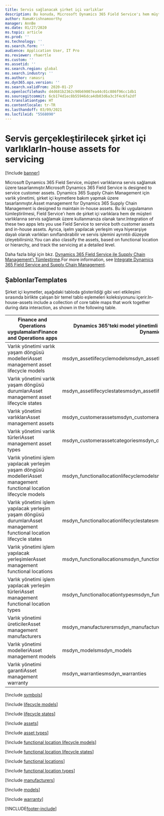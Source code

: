 ```yaml
---
title: Servis sağlanacak şirket içi varlıklar
description: Bu konuda, Microsoft Dynamics 365 Field Service'ı hem müşteri varlıklarına, hem de şirket içi varlıklara servis sağlamak amacıyla nasıl kullanabileceğiniz açıklanmaktadır.
author: RamaKrishnamoorthy
manager: AnnBe
ms.date: 01/27/2020
ms.topic: article
ms.prod: ''
ms.technology: ''
ms.search.form: ''
audience: Application User, IT Pro
ms.reviewer: rhaertle
ms.custom: ''
ms.assetid: ''
ms.search.region: global
ms.search.industry: ''
ms.author: ramasri
ms.dyn365.ops.version: ''
ms.search.validFrom: 2020-01-27
ms.openlocfilehash: d4d681b2362c90b69007ea44c01c886f96cc1db1
ms.sourcegitcommit: 6cb174d1ec8b55946dca4db03d6a3c3f4c6fa2df
ms.translationtype: HT
ms.contentlocale: tr-TR
ms.lasthandoff: 03/09/2021
ms.locfileid: "5568090"
---
```

# <a name="in-house-assets-for-servicing"></a><span data-ttu-id="71721-103">Servis gerçekleştirilecek şirket içi varlıklar</span><span class="sxs-lookup"><span data-stu-id="71721-103">In-house assets for servicing</span></span>

[!include [banner](../../includes/banner.md)]



<span data-ttu-id="71721-104">Microsoft Dynamics 365 Field Service, müşteri varlıklarına servis sağlamak üzere tasarlanmıştır.</span><span class="sxs-lookup"><span data-stu-id="71721-104">Microsoft Dynamics 365 Field Service is designed to service customer assets.</span></span> <span data-ttu-id="71721-105">Dynamics 365 Supply Chain Management için varlık yönetimi, şirket içi kıymetlere bakım yapmak üzere tasarlanmıştır.</span><span class="sxs-lookup"><span data-stu-id="71721-105">Asset management for Dynamics 365 Supply Chain Management is designed to maintain in-house assets.</span></span> <span data-ttu-id="71721-106">Bu iki uygulamanın tümleştirilmesi, Field Service'ı hem de şirket içi varlıklara hem de müşteri varlıklarına servis sağlamak üzere kullanmanıza olanak tanır.</span><span class="sxs-lookup"><span data-stu-id="71721-106">Integration of these two apps lets you use Field Service to service both customer assets and in-house assets.</span></span> <span data-ttu-id="71721-107">Ayrıca, işelm yapılacak yerleşim veya hiyerarşiye dayalı olarak varlıkları sınıflandırabilir ve servis işlemini ayrıntılı düzeyde izleyebilirsiniz.</span><span class="sxs-lookup"><span data-stu-id="71721-107">You can also classify the assets, based on functional location or hierarchy, and track the servicing at a detailed level.</span></span>

<span data-ttu-id="71721-108">Daha fazla bilgi için bkz. [Dynamics 365 Field Service ile Supply Chain Management'ı Tümleştirme](https://docs.microsoft.com/dynamics365/field-service/supply-chain-field-service-integration).</span><span class="sxs-lookup"><span data-stu-id="71721-108">For more information, see [Integrate Dynamics 365 Field Service and Supply Chain Management](https://docs.microsoft.com/dynamics365/field-service/supply-chain-field-service-integration).</span></span>

## <a name="templates"></a><span data-ttu-id="71721-109">Şablonlar</span><span class="sxs-lookup"><span data-stu-id="71721-109">Templates</span></span>

<span data-ttu-id="71721-110">Şirket içi kıymetler, aşağıdaki tabloda gösterildiği gibi veri etkileşimi sırasında birlikte çalışan bir temel tablo eşlemeleri koleksiyonunu içerir.</span><span class="sxs-lookup"><span data-stu-id="71721-110">In-house-assets include a collection of core table maps that work together during data interaction, as shown in the following table.</span></span>

| <span data-ttu-id="71721-111">Finance and Operations uygulamaları</span><span class="sxs-lookup"><span data-stu-id="71721-111">Finance and Operations apps</span></span> | <span data-ttu-id="71721-112">Dynamics 365'teki model yönetimli uygulamalar</span><span class="sxs-lookup"><span data-stu-id="71721-112">Model-driven apps in Dynamics 365</span></span> | <span data-ttu-id="71721-113">Tanım</span><span class="sxs-lookup"><span data-stu-id="71721-113">Description</span></span> |
|-----------------------------|-----------------------------------|-------------|
| <span data-ttu-id="71721-114">Varlık yönetimi varlık yaşam döngüsü modelleri</span><span class="sxs-lookup"><span data-stu-id="71721-114">Asset management asset lifecycle models</span></span> | <span data-ttu-id="71721-115">msdyn\_assetlifecyclemodels</span><span class="sxs-lookup"><span data-stu-id="71721-115">msdyn\_assetlifecyclemodels</span></span> | |
| <span data-ttu-id="71721-116">Varlık yönetimi varlık yaşam döngüsü durumları</span><span class="sxs-lookup"><span data-stu-id="71721-116">Asset management asset lifecycle states</span></span> | <span data-ttu-id="71721-117">msdyn\_assetlifecyclestates</span><span class="sxs-lookup"><span data-stu-id="71721-117">msdyn\_assetlifecyclestates</span></span> | |
| <span data-ttu-id="71721-118">Varlık yönetimi varlıkları</span><span class="sxs-lookup"><span data-stu-id="71721-118">Asset management assets</span></span> | <span data-ttu-id="71721-119">msdyn\_customerassets</span><span class="sxs-lookup"><span data-stu-id="71721-119">msdyn\_customerassets</span></span> | |
| <span data-ttu-id="71721-120">Varlık yönetimi varlık türleri</span><span class="sxs-lookup"><span data-stu-id="71721-120">Asset management asset types</span></span> | <span data-ttu-id="71721-121">msdyn\_customerassetcategories</span><span class="sxs-lookup"><span data-stu-id="71721-121">msdyn\_customerassetcategories</span></span> | |
| <span data-ttu-id="71721-122">Varlık yönetimi işlem yapılacak yerleşim yaşam döngüsü modelleri</span><span class="sxs-lookup"><span data-stu-id="71721-122">Asset management functional location lifecycle models</span></span> | <span data-ttu-id="71721-123">msdyn\_functionallocationlifecyclemodels</span><span class="sxs-lookup"><span data-stu-id="71721-123">msdyn\_functionallocationlifecyclemodels</span></span> | |
| <span data-ttu-id="71721-124">Varlık yönetimi işlem yapılacak yerleşim yaşam döngüsü durumları</span><span class="sxs-lookup"><span data-stu-id="71721-124">Asset management functional location lifecycle states</span></span> | <span data-ttu-id="71721-125">msdyn\_functionallocationlifecyclestates</span><span class="sxs-lookup"><span data-stu-id="71721-125">msdyn\_functionallocationlifecyclestates</span></span> | |
| <span data-ttu-id="71721-126">Varlık yönetimi işlem yapılacak yerleşimler</span><span class="sxs-lookup"><span data-stu-id="71721-126">Asset management functional locations</span></span> | <span data-ttu-id="71721-127">msdyn\_functionallocations</span><span class="sxs-lookup"><span data-stu-id="71721-127">msdyn\_functionallocations</span></span> | |
| <span data-ttu-id="71721-128">Varlık yönetimi işlem yapılacak yerleşim türleri</span><span class="sxs-lookup"><span data-stu-id="71721-128">Asset management functional location types</span></span> | <span data-ttu-id="71721-129">msdyn\_functionallocationtypes</span><span class="sxs-lookup"><span data-stu-id="71721-129">msdyn\_functionallocationtypes</span></span> | |
| <span data-ttu-id="71721-130">Varlık yönetimi üreticiler</span><span class="sxs-lookup"><span data-stu-id="71721-130">Asset management manufacturers</span></span> | <span data-ttu-id="71721-131">msdyn\_manufacturers</span><span class="sxs-lookup"><span data-stu-id="71721-131">msdyn\_manufacturers</span></span> | |
| <span data-ttu-id="71721-132">Varlık yönetimi modelleri</span><span class="sxs-lookup"><span data-stu-id="71721-132">Asset management models</span></span> | <span data-ttu-id="71721-133">msdyn\_models</span><span class="sxs-lookup"><span data-stu-id="71721-133">msdyn\_models</span></span> | |
| <span data-ttu-id="71721-134">Varlık yönetimi garanti</span><span class="sxs-lookup"><span data-stu-id="71721-134">Asset management warranty</span></span> | <span data-ttu-id="71721-135">msdyn\_warranties</span><span class="sxs-lookup"><span data-stu-id="71721-135">msdyn\_warranties</span></span> | |

[!include [symbols](../../includes/dual-write-symbols.md)]

[!include [lifecycle models](includes/AssetManagementAssetLifecycleModels-msdyn-assetlifecyclemodels.md)]

[!include [lifecycle states](includes/AssetManagementAssetLifecycleStates-msdyn-assetlifecyclestates.md)]

[!include [assets](includes/AssetManagementAssets-msdyn-customerassets.md)]

[!include [asset types](includes/AssetManagementAssetTypes-msdyn-customerassetcategories.md)]

[!include [functional location lifecycle models](includes/AssetManagementFunctionalLocationLifecycleModels-msdyn-functionallocationlifecyclemodels.md)]

[!include [functional location lifecycle states](includes/AssetManagementFunctionalLocationLifecycleStates-msdyn-functionallocationlifecyclestates.md)]

[!include [functional locations](includes/AssetManagementFunctionalLocations-msdyn-functionallocations.md)]

[!include [functional location types](includes/AssetManagementFunctionalLocationTypes-msdyn-functionallocationtypes.md)]

[!include [manufacturers](includes/AssetManagementManufacturers-msdyn-manufacturers.md)]

[!include [models](includes/AssetManagementModels-msdyn-models.md)]

[!include [warranty](includes/AssetManagementWarranty-msdyn-warranties.md)]


[!INCLUDE[footer-include](../../../../includes/footer-banner.md)]